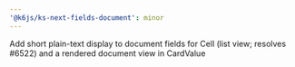 ```yaml
---
'@k6js/ks-next-fields-document': minor
---
```


Add short plain-text display to document fields for Cell (list view; resolves #6522) and a rendered document view in CardValue
